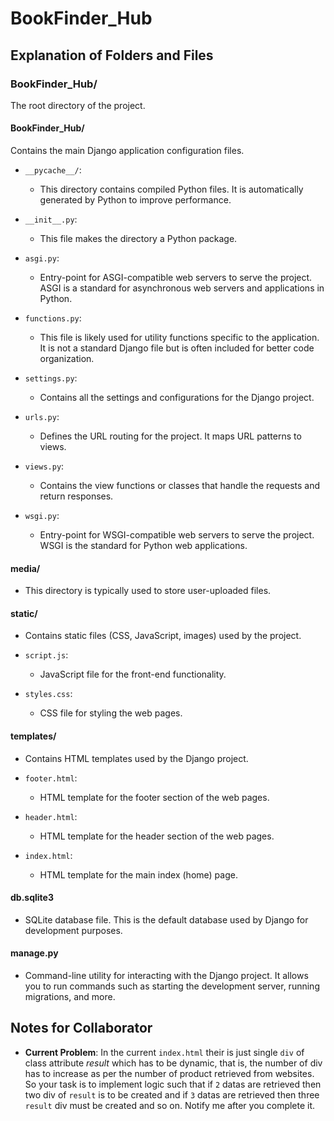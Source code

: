 # BookFinder_Hub

## Explanation of Folders and Files

### BookFinder_Hub/
The root directory of the project.

#### BookFinder_Hub/
Contains the main Django application configuration files.

- `__pycache__/`:
  - This directory contains compiled Python files. It is automatically generated by Python to improve performance.

- `__init__.py`:
  - This file makes the directory a Python package.

- `asgi.py`:
  - Entry-point for ASGI-compatible web servers to serve the project. ASGI is a standard for asynchronous web servers and applications in Python.

- `functions.py`:
  - This file is likely used for utility functions specific to the application. It is not a standard Django file but is often included for better code organization.

- `settings.py`:
  - Contains all the settings and configurations for the Django project.

- `urls.py`:
  - Defines the URL routing for the project. It maps URL patterns to views.

- `views.py`:
  - Contains the view functions or classes that handle the requests and return responses.

- `wsgi.py`:
  - Entry-point for WSGI-compatible web servers to serve the project. WSGI is the standard for Python web applications.

#### media/
  - This directory is typically used to store user-uploaded files.

#### static/
  - Contains static files (CSS, JavaScript, images) used by the project.

- `script.js`:
  - JavaScript file for the front-end functionality.

- `styles.css`:
  - CSS file for styling the web pages.

#### templates/
  - Contains HTML templates used by the Django project.

- `footer.html`:
  - HTML template for the footer section of the web pages.

- `header.html`:
  - HTML template for the header section of the web pages.

- `index.html`:
  - HTML template for the main index (home) page.

#### db.sqlite3
  - SQLite database file. This is the default database used by Django for development purposes.

#### manage.py
  - Command-line utility for interacting with the Django project. It allows you to run commands such as starting the development server, running migrations, and more.


## Notes for Collaborator

- **Current Problem**: In the current `index.html` their is just single `div` of class attribute *result* which has to be dynamic, that is, the number of div has to increase as per the number of product retrieved from websites. So your task is to implement logic such that if  `2` datas are retrieved then two div of `result` is to be created and if  `3` datas are retrieved then three `result` div must be created and so on. Notify me after you complete it.
  
 
